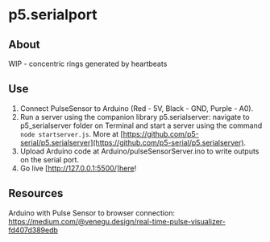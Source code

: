 # p5.serialport

## About

WIP - concentric rings generated by heartbeats

## Use

1. Connect PulseSensor to Arduino (Red - 5V, Black - GND, Purple - A0).
2. Run a server using the companion library p5.serialserver: navigate to p5_serialserver folder on Terminal and start a server using the command `node startserver.js`. More at [https://github.com/p5-serial/p5.serialserver](https://github.com/p5-serial/p5.serialserver). 
3. Upload Arduino code at Arduino/pulseSensorServer.ino to write outputs on the serial port.
4. Go live [http://127.0.0.1:5500/]here! 

## Resources
Arduino with Pulse Sensor to browser connection: https://medium.com/@venegu.design/real-time-pulse-visualizer-fd407d389edb
